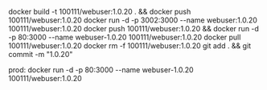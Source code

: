 docker build -t 100111/webuser:1.0.20 . && docker push 100111/webuser:1.0.20
docker run -d -p 3002:3000 --name webuser:1.0.20 100111/webuser:1.0.20
docker push 100111/webuser:1.0.20 && docker run -d -p 80:3000 --name webuser-1.0.20 100111/webuser:1.0.20
docker pull 100111/webuser:1.0.20
docker rm -f 100111/webuser:1.0.20
git add . && git commit -m "1.0.20"

prod: 
docker run -d -p 80:3000 --name webuser-1.0.20 100111/webuser:1.0.20
